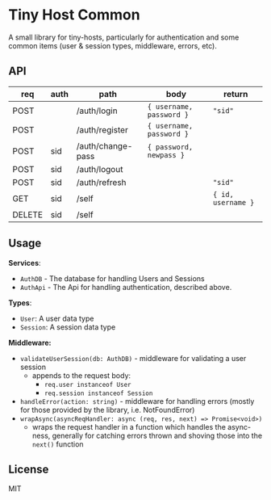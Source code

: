 # Tiny Host Common

A small library for tiny-hosts, particularly for authentication and some common
items (user & session types, middleware, errors, etc).

## API

|req   |auth|path             |body|return |
|------|----|-----------------|----|-------|
|POST  |    |/auth/login      |`{ username, password }`|`"sid"`|
|POST  |    |/auth/register   |`{ username, password }`||
|POST  |sid |/auth/change-pass|`{ password, newpass }` ||
|POST  |sid |/auth/logout     |                        ||
|POST  |sid |/auth/refresh    |                        |`"sid"`|
|GET   |sid |/self            |                        |`{ id, username }`|
|DELETE|sid |/self            |                        ||

## Usage

**Services**:
- `AuthDB` - The database for handling Users and Sessions
- `AuthApi` - The Api for handling authentication, described above.

**Types**:
- `User`: A user data type
- `Session`: A session data type

**Middleware:**

- `validateUserSession(db: AuthDB)` - middleware for validating a user session
  - appends to the request body:
    - `req.user instanceof User`
    - `req.session instanceof Session`
- `handleError(action: string)` - middleware for handling errors
  (mostly for those provided by the library, i.e. NotFoundError)
- `wrapAsync(asyncReqHandler: async (req, res, next) => Promise<void>)`
  - wraps the request handler in a function which handles the async-ness,
  generally for catching errors thrown and shoving those into the `next()`
  function

## License

MIT
